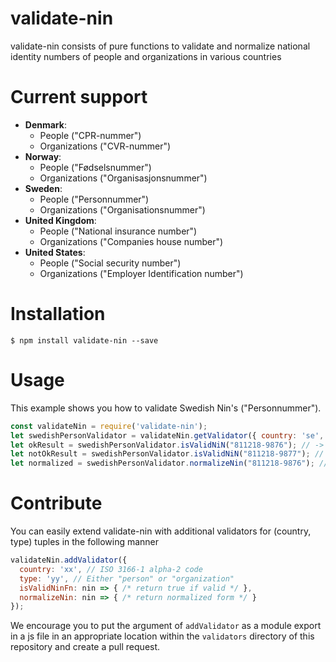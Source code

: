 # validate-nin

validate-nin consists of pure functions to validate and normalize national identity numbers of people and organizations in various countries

# Current support
- **Denmark**:
  - People ("CPR-nummer")
  - Organizations ("CVR-nummer")
- **Norway**:
  - People ("Fødselsnummer")
  - Organizations ("Organisasjonsnummer")
- **Sweden**:
  - People ("Personnummer")
  - Organizations ("Organisationsnummer")
- **United Kingdom**:
  - People ("National insurance number")
  - Organizations ("Companies house number")
- **United States**:
  - People ("Social security number")
  - Organizations ("Employer Identification number")

# Installation
```
$ npm install validate-nin --save
```

# Usage
This example shows you how to validate Swedish Nin's ("Personnummer").
```js
const validateNin = require('validate-nin');
let swedishPersonValidator = validateNin.getValidator({ country: 'se', type: 'person'});
let okResult = swedishPersonValidator.isValidNiN("811218-9876"); // -> true
let notOkResult = swedishPersonValidator.isValidNiN("811218-9877"); // -> false
let normalized = swedishPersonValidator.normalizeNin("811218-9876"); // -> 8112189876
```

# Contribute
You can easily extend validate-nin with additional validators for (country, type) tuples in the following manner
```js
validateNin.addValidator({
  country: 'xx', // ISO 3166-1 alpha-2 code
  type: 'yy', // Either "person" or "organization"
  isValidNinFn: nin => { /* return true if valid */ },
  normalizeNin: nin => { /* return normalized form */ }
});
```

We encourage you to put the argument of `addValidator` as a module export in a js file in an appropriate location within the `validators` directory of this repository and create a pull request.
